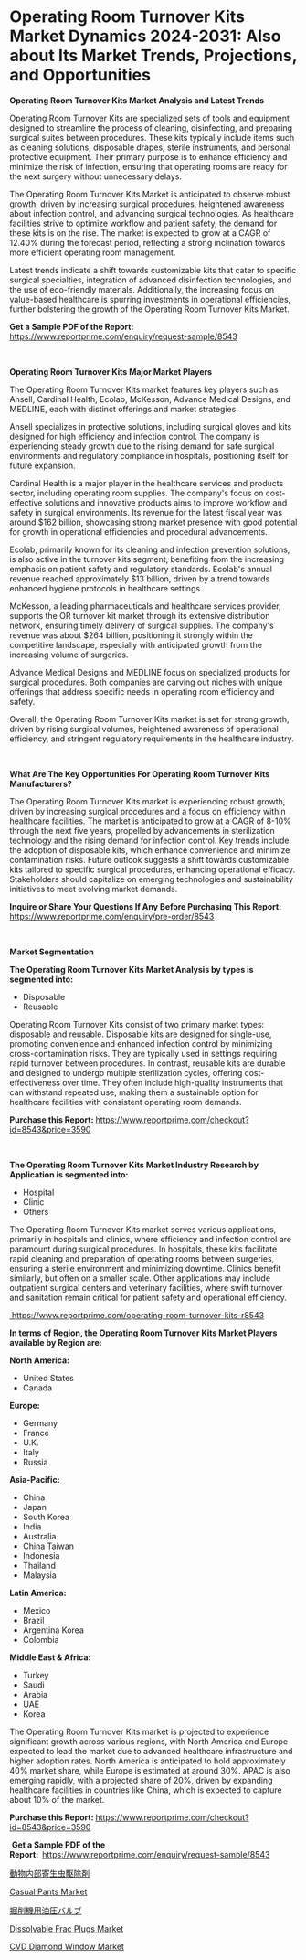 <p><h1>Operating Room Turnover Kits Market Dynamics 2024-2031: Also about Its Market Trends, Projections, and Opportunities</h1></p><p><strong>Operating Room Turnover Kits Market Analysis and Latest Trends</strong></p>
<p><p>Operating Room Turnover Kits are specialized sets of tools and equipment designed to streamline the process of cleaning, disinfecting, and preparing surgical suites between procedures. These kits typically include items such as cleaning solutions, disposable drapes, sterile instruments, and personal protective equipment. Their primary purpose is to enhance efficiency and minimize the risk of infection, ensuring that operating rooms are ready for the next surgery without unnecessary delays.</p><p>The Operating Room Turnover Kits Market is anticipated to observe robust growth, driven by increasing surgical procedures, heightened awareness about infection control, and advancing surgical technologies. As healthcare facilities strive to optimize workflow and patient safety, the demand for these kits is on the rise. The market is expected to grow at a CAGR of 12.40% during the forecast period, reflecting a strong inclination towards more efficient operating room management. </p><p>Latest trends indicate a shift towards customizable kits that cater to specific surgical specialties, integration of advanced disinfection technologies, and the use of eco-friendly materials. Additionally, the increasing focus on value-based healthcare is spurring investments in operational efficiencies, further bolstering the growth of the Operating Room Turnover Kits Market.</p></p>
<p><strong>Get a Sample PDF of the Report:&nbsp;</strong> <a href="https://www.reportprime.com/enquiry/request-sample/8543">https://www.reportprime.com/enquiry/request-sample/8543</a></p>
<p>&nbsp;</p>
<p><strong>Operating Room Turnover Kits Major Market Players</strong></p>
<p><p>The Operating Room Turnover Kits market features key players such as Ansell, Cardinal Health, Ecolab, McKesson, Advance Medical Designs, and MEDLINE, each with distinct offerings and market strategies. </p><p>Ansell specializes in protective solutions, including surgical gloves and kits designed for high efficiency and infection control. The company is experiencing steady growth due to the rising demand for safe surgical environments and regulatory compliance in hospitals, positioning itself for future expansion.</p><p>Cardinal Health is a major player in the healthcare services and products sector, including operating room supplies. The company's focus on cost-effective solutions and innovative products aims to improve workflow and safety in surgical environments. Its revenue for the latest fiscal year was around $162 billion, showcasing strong market presence with good potential for growth in operational efficiencies and procedural advancements.</p><p>Ecolab, primarily known for its cleaning and infection prevention solutions, is also active in the turnover kits segment, benefiting from the increasing emphasis on patient safety and regulatory standards. Ecolab's annual revenue reached approximately $13 billion, driven by a trend towards enhanced hygiene protocols in healthcare settings.</p><p>McKesson, a leading pharmaceuticals and healthcare services provider, supports the OR turnover kit market through its extensive distribution network, ensuring timely delivery of surgical supplies. The company's revenue was about $264 billion, positioning it strongly within the competitive landscape, especially with anticipated growth from the increasing volume of surgeries.</p><p>Advance Medical Designs and MEDLINE focus on specialized products for surgical procedures. Both companies are carving out niches with unique offerings that address specific needs in operating room efficiency and safety.</p><p>Overall, the Operating Room Turnover Kits market is set for strong growth, driven by rising surgical volumes, heightened awareness of operational efficiency, and stringent regulatory requirements in the healthcare industry.</p></p>
<p>&nbsp;</p>
<p><strong>What Are The Key Opportunities For Operating Room Turnover Kits Manufacturers?</strong></p>
<p><p>The Operating Room Turnover Kits market is experiencing robust growth, driven by increasing surgical procedures and a focus on efficiency within healthcare facilities. The market is anticipated to grow at a CAGR of 8-10% through the next five years, propelled by advancements in sterilization technology and the rising demand for infection control. Key trends include the adoption of disposable kits, which enhance convenience and minimize contamination risks. Future outlook suggests a shift towards customizable kits tailored to specific surgical procedures, enhancing operational efficacy. Stakeholders should capitalize on emerging technologies and sustainability initiatives to meet evolving market demands.</p></p>
<p><strong>Inquire or Share Your Questions If Any Before Purchasing This Report:</strong> <a href="https://www.reportprime.com/enquiry/pre-order/8543">https://www.reportprime.com/enquiry/pre-order/8543</a></p>
<p>&nbsp;</p>
<p><strong>Market Segmentation</strong></p>
<p><strong>The Operating Room Turnover Kits Market Analysis by types is segmented into:</strong></p>
<p><ul><li>Disposable</li><li>Reusable</li></ul></p>
<p><p>Operating Room Turnover Kits consist of two primary market types: disposable and reusable. Disposable kits are designed for single-use, promoting convenience and enhanced infection control by minimizing cross-contamination risks. They are typically used in settings requiring rapid turnover between procedures. In contrast, reusable kits are durable and designed to undergo multiple sterilization cycles, offering cost-effectiveness over time. They often include high-quality instruments that can withstand repeated use, making them a sustainable option for healthcare facilities with consistent operating room demands.</p></p>
<p><strong>Purchase this Report:&nbsp;</strong><a href="https://www.reportprime.com/checkout?id=8543&price=3590">https://www.reportprime.com/checkout?id=8543&price=3590</a></p>
<p>&nbsp;</p>
<p><strong>The Operating Room Turnover Kits Market Industry Research by Application is segmented into:</strong></p>
<p><ul><li>Hospital</li><li>Clinic</li><li>Others</li></ul></p>
<p><p>The Operating Room Turnover Kits market serves various applications, primarily in hospitals and clinics, where efficiency and infection control are paramount during surgical procedures. In hospitals, these kits facilitate rapid cleaning and preparation of operating rooms between surgeries, ensuring a sterile environment and minimizing downtime. Clinics benefit similarly, but often on a smaller scale. Other applications may include outpatient surgical centers and veterinary facilities, where swift turnover and sanitation remain critical for patient safety and operational efficiency.</p></p>
<p><a href="https://www.reportprime.com/operating-room-turnover-kits-r8543">&nbsp;https://www.reportprime.com/operating-room-turnover-kits-r8543</a></p>
<p><strong>In terms of Region, the Operating Room Turnover Kits Market Players available by Region are:</strong></p>
<p>
    <p> <strong> North America: </strong>
        <ul>
            <li>United States</li>
            <li>Canada</li>
        </ul>
        </p> 
    <p> <strong> Europe: </strong>
        <ul>
            <li>Germany</li>
            <li>France</li>
            <li>U.K.</li>
            <li>Italy</li>
            <li>Russia</li>
        </ul>
        </p> 
    <p> <strong> Asia-Pacific: </strong>
        <ul>
            <li>China</li>
            <li>Japan</li>
            <li>South Korea</li>
            <li>India</li>
            <li>Australia</li>
            <li>China Taiwan</li>
            <li>Indonesia</li>
            <li>Thailand</li>
            <li>Malaysia</li>
        </ul>
        </p> 
    <p> <strong> Latin America: </strong>
        <ul>
            <li>Mexico</li>
            <li>Brazil</li>
            <li>Argentina Korea</li>
            <li>Colombia</li>
        </ul>
        </p> 
    <p> <strong> Middle East & Africa: </strong>
        <ul>
            <li>Turkey</li>
            <li>Saudi</li>
            <li>Arabia</li>
            <li>UAE</li>
            <li>Korea</li>
        </ul>
    </p>
    </p>
<p><p>The Operating Room Turnover Kits market is projected to experience significant growth across various regions, with North America and Europe expected to lead the market due to advanced healthcare infrastructure and higher adoption rates. North America is anticipated to hold approximately 40% market share, while Europe is estimated at around 30%. APAC is also emerging rapidly, with a projected share of 20%, driven by expanding healthcare facilities in countries like China, which is expected to capture about 10% of the market.</p></p>
<p><strong>Purchase this Report: </strong><a href="https://www.reportprime.com/checkout?id=8543&price=3590">https://www.reportprime.com/checkout?id=8543&price=3590</a></p>
<p>&nbsp;<strong>Get a Sample PDF of the Report:&nbsp;&nbsp;</strong><a href="https://www.reportprime.com/enquiry/request-sample/8543">https://www.reportprime.com/enquiry/request-sample/8543</a></p>
<p><strong></strong></p>
<p><p><a href="https://medium.com/@cassianlinzjx/%E5%8B%95%E7%89%A9%E7%94%A8%E5%86%85%E9%83%A8%E5%AF%84%E7%94%9F%E8%99%AB%E9%A7%86%E9%99%A4%E5%89%A4%E5%B8%82%E5%A0%B4%E3%81%AE%E6%B4%9E%E5%AF%9F-%E5%B8%82%E5%A0%B4%E3%83%97%E3%83%AC%E3%83%BC%E3%83%A4%E3%83%BC-%E5%B8%82%E5%A0%B4%E8%A6%8F%E6%A8%A1-%E5%9C%B0%E5%9F%9F-%E4%BA%88%E6%B8%AC-2024%E5%B9%B4-2031%E5%B9%B4-250efb914fc2">動物内部寄生虫駆除剤</a></p><p><a href="https://medium.com/@neilrogers69/future-trends-in-global-casual-pants-market-market-insights-and-analysis-from-2024-to-2031-in-170-cf574821b8ca">Casual Pants Market</a></p><p><a href="https://medium.com/@tubbs463/hydraulic-valve-for-excavator-market-%E3%81%AF-%E3%82%B3%E3%82%B9%E3%83%88%E7%AE%A1%E7%90%86%E3%81%A8%E5%8A%B9%E7%8E%87%E5%90%91%E4%B8%8A%E3%82%92%E5%84%AA%E5%85%88%E3%81%97%E3%81%BE%E3%81%99-%E3%81%95%E3%82%89%E3%81%AB-%E5%A0%B1%E5%91%8A%E6%9B%B8%E3%81%AF%E5%B8%82%E5%A0%B4%E3%81%AE%E9%9C%80%E8%A6%81%E9%9D%A2%E3%81%A8%E4%BE%9B%E7%B5%A6%E9%9D%A2%E3%81%AE%E4%B8%A1%E6%96%B9%E3%82%92%E3%82%AB%E3%83%90%E3%83%BC%E3%81%97%E3%81%A6%E3%81%84%E3%81%BE%E3%81%99-hydraulic-7e1d0b7a1e72">掘削機用油圧バルブ</a></p><p><a href="https://www.linkedin.com/pulse/dissolvable-frac-plugs-market-growth-outlook-from-2024-2031-icxyf?trackingId=5uJdS%2FuJQ76K1Jj38SpfPw%3D%3D">Dissolvable Frac Plugs Market</a></p><p><a href="https://issuu.com/reportprime-2/docs/cvd-diamond-window-market-size-2030_2b86f99adbcffa">CVD Diamond Window Market</a></p></p>